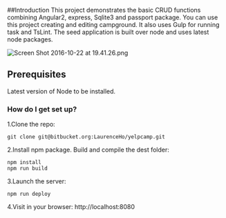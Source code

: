 ##Introduction
This project demonstrates the basic CRUD functions combining Angular2, express, Sqlite3 and passport package. You can use this project creating and editing campground. It also uses Gulp for running task and TsLint. The seed application is built over node and uses latest node packages.

![Screen Shot 2016-10-22 at 19.41.26.png](https://bitbucket.org/repo/xbqg8L/images/3489819545-Screen%20Shot%202016-10-22%20at%2019.41.26.png)

## Prerequisites
Latest version of Node to be installed.

### How do I get set up? ###

1.Clone the repo: 
```
git clone git@bitbucket.org:LaurenceHo/yelpcamp.git
```

2.Install npm package. Build and compile the dest folder: 
```
npm install
npm run build
```

3.Launch the server: 
```
npm run deploy
```

4.Visit in your browser: http://localhost:8080